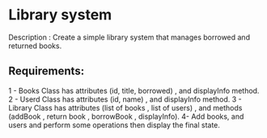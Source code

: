 # Library system

 Description : Create a simple library system that manages borrowed and returned books.

## Requirements: 
1 - Books Class has attributes (id, title, borrowed) , 
    and displayInfo method.
2 - Userd Class has attributes (id, name) , 
    and displayInfo method.
3 - Library Class has attributes (list of books , list of users) , 
    and methods (addBook , return book , borrowBook ,
    displayInfo).
4- Add books, and users and perform some operations then 
     display the final state.